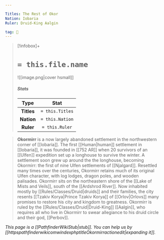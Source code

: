 ```yaml
---

Titles: The Rest of Okor
Nation: Iobaria
Ruler: Druid-King Aalgin

tag: 🌃
---
```


> [!infobox]+
> #  `= this.file.name`
> ![[image.png|cover hsmall]]
> ##### Stats
> Type | Stat |
> :---:|:---:|
> **Titles** | `= this.Titles` |
> **Nation** | `= this.Nation` |
> **Ruler** | `= this.Ruler` |



> **Okormirr** is a now largely abandoned settlement in the northwestern corner of [[Iobaria]]. The first [[Human|human]] settlement in [[Iobaria]], it was founded in [[752 AR]] when 20 survivors of an [[Ulfen]] expedition set up a longhouse to survive the winter. A settlement soon grew up around the the longhouse, becoming Okormirr: the first of nine Ulfen settlements of [[Njalgard]]. Resettled many times over the centuries, Okormirr retains much of its original Ulfen character, with log lodges, dragon poles, and wooden palisades. 
> Okormirr sits on the northeastern shore of the [[Lake of Mists and Veils]], south of the [[Ardshrod River]]. Now inhabited mostly by [[Rules/Classes/Druid|druids]] and their families, the city resents [[Tzakiv Korya|Prince Tzakiv Korya]] of [[Orlov|Orlovs]] many promises to restore his city and kingdom to greatness. Okormirr is ruled by the [[Rules/Classes/Druid|Druid-King]] [[Aalgin]], who requires all who live in Okormirr to swear allegiance to his druid circle and their god, [[Perbov]].



*This page is a [[PathfinderWikiStub|stub]]. You can help us by [[httpspathfinderwikicomwindexphptitleOkormirractionedit|expanding it]].*








